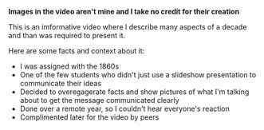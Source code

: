 **Images in the video aren't mine and I take no credit for their creation**

This is an imformative video where I describe many aspects of a decade and than was required to present it.

Here are some facts and context about it:
  - I was assigned with the 1860s
  - One of the few students who didn't just use a slideshow presentation to communicate their ideas
  - Decided to overegagerate facts and show pictures of what I'm talking about to get the message communicated clearly
  - Done over a remote year, so I couldn't hear everyone's reaction
  - Complimented later for the video by peers